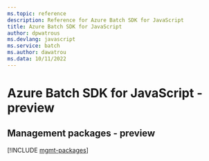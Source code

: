 ```yaml
---
ms.topic: reference
description: Reference for Azure Batch SDK for JavaScript
title: Azure Batch SDK for JavaScript
author: dpwatrous
ms.devlang: javascript
ms.service: batch
ms.author: dawatrou
ms.data: 10/11/2022
---
```

# Azure Batch SDK for JavaScript - preview

## Management packages - preview
[!INCLUDE [mgmt-packages](batch-mgmt-index.md)]